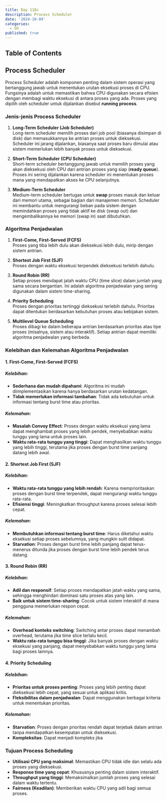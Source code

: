 ```yaml
---
title: Day 118c
description: Process Scheduler
date: '2024-10-09'
categories:
  - SO
published: true
---
```


## Table of Contents

## Process Scheduler

Process Scheduler adalah komponen penting dalam sistem operasi yang bertanggung jawab untuk menentukan urutan eksekusi proses di CPU. Fungsinya adalah untuk memastikan bahwa CPU digunakan secara efisien dengan membagi waktu eksekusi di antara proses yang ada. Proses yang dipilih oleh scheduler untuk dijalankan disebut **running process**.

### Jenis-jenis Process Scheduler

1. **Long-Term Scheduler (Job Scheduler)**  
   Long-term scheduler memilih proses dari job pool (biasanya disimpan di disk) dan memasukkannya ke antrian proses untuk dieksekusi. Scheduler ini jarang dijalankan, biasanya saat proses baru dimulai atau sistem memerlukan lebih banyak proses untuk dieksekusi.

2. **Short-Term Scheduler (CPU Scheduler)**  
   Short-term scheduler bertanggung jawab untuk memilih proses yang akan dieksekusi oleh CPU dari antrian proses yang siap (**ready queue**). Proses ini sering dijalankan karena scheduler ini menentukan proses mana yang mendapatkan akses ke CPU selanjutnya.

3. **Medium-Term Scheduler**  
   Medium-term scheduler bertugas untuk **swap** proses masuk dan keluar dari memori utama, sebagai bagian dari manajemen memori. Scheduler ini membantu untuk mengurangi beban pada sistem dengan memindahkan proses yang tidak aktif ke disk (swap out) dan mengembalikannya ke memori (swap in) saat dibutuhkan.

### Algoritma Penjadwalan

1. **First-Come, First-Served (FCFS)**  
   Proses yang tiba lebih dulu akan dieksekusi lebih dulu, mirip dengan sistem antrian.

2. **Shortest Job First (SJF)**  
   Proses dengan waktu eksekusi terpendek dieksekusi terlebih dahulu.

3. **Round Robin (RR)**  
   Setiap proses mendapat jatah waktu CPU (time slice) dalam jumlah yang sama secara bergantian. Ini adalah algoritma penjadwalan yang sering digunakan dalam sistem time-sharing.

4. **Priority Scheduling**  
   Proses dengan prioritas tertinggi dieksekusi terlebih dahulu. Prioritas dapat ditentukan berdasarkan kebutuhan proses atau kebijakan sistem.

5. **Multilevel Queue Scheduling**  
   Proses dibagi ke dalam beberapa antrian berdasarkan prioritas atau tipe proses (misalnya, sistem atau interaktif). Setiap antrian dapat memiliki algoritma penjadwalan yang berbeda.

### Kelebihan dan Kelemahan Algoritma Penjadwalan

#### 1. First-Come, First-Served (FCFS)

##### Kelebihan:

- **Sederhana dan mudah dipahami**: Algoritma ini mudah diimplementasikan karena hanya berdasarkan urutan kedatangan.
- **Tidak memerlukan informasi tambahan**: Tidak ada kebutuhan untuk informasi tentang burst time atau prioritas.

##### Kelemahan:

- **Masalah Convoy Effect**: Proses dengan waktu eksekusi yang lama dapat menghambat proses yang lebih pendek, menyebabkan waktu tunggu yang lama untuk proses lain.
- **Waktu rata-rata tunggu yang tinggi**: Dapat menghasilkan waktu tunggu yang lebih tinggi, terutama jika proses dengan burst time panjang datang lebih awal.

#### 2. Shortest Job First (SJF)

##### Kelebihan:

- **Waktu rata-rata tunggu yang lebih rendah**: Karena memprioritaskan proses dengan burst time terpendek, dapat mengurangi waktu tunggu rata-rata.
- **Efisiensi tinggi**: Meningkatkan throughput karena proses selesai lebih cepat.

##### Kelemahan:

- **Membutuhkan informasi tentang burst time**: Harus diketahui waktu eksekusi setiap proses sebelumnya, yang mungkin sulit didapat.
- **Starvation**: Proses dengan burst time lebih panjang dapat terus-menerus ditunda jika proses dengan burst time lebih pendek terus datang.

#### 3. Round Robin (RR)

##### Kelebihan:

- **Adil dan responsif**: Setiap proses mendapatkan jatah waktu yang sama, sehingga menghindari dominasi satu proses atas yang lain.
- **Baik untuk sistem time-sharing**: Cocok untuk sistem interaktif di mana pengguna memerlukan respon cepat.

##### Kelemahan:

- **Overhead konteks switching**: Switching antar proses dapat menambah overhead, terutama jika time slice terlalu kecil.
- **Waktu rata-rata tunggu bisa tinggi**: Jika banyak proses dengan waktu eksekusi yang panjang, dapat menyebabkan waktu tunggu yang lama bagi proses lainnya.

#### 4. Priority Scheduling

##### Kelebihan:

- **Prioritas untuk proses penting**: Proses yang lebih penting dapat dieksekusi lebih cepat, yang sesuai untuk aplikasi kritis.
- **Fleksibilitas dalam penjadwalan**: Dapat menggunakan berbagai kriteria untuk menentukan prioritas.

##### Kelemahan:

- **Starvation**: Proses dengan prioritas rendah dapat terjebak dalam antrian tanpa mendapatkan kesempatan untuk dieksekusi.
- **Kompleksitas**: Dapat menjadi kompleks jika

### Tujuan Process Scheduling

- **Utilisasi CPU yang maksimal**: Memastikan CPU tidak idle dan selalu ada proses yang dieksekusi.
- **Response time yang cepat**: Khususnya penting dalam sistem interaktif.
- **Throughput yang tinggi**: Memaksimalkan jumlah proses yang selesai dalam waktu tertentu.
- **Fairness (Keadilan)**: Memberikan waktu CPU yang adil bagi semua proses.
